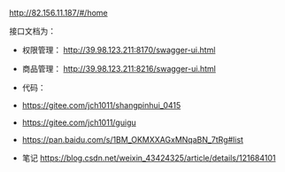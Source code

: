 http://82.156.11.187/#/home

接口文档为：
* 权限管理：
http://39.98.123.211:8170/swagger-ui.html

* 商品管理：
http://39.98.123.211:8216/swagger-ui.html

* 代码：
* https://gitee.com/jch1011/shangpinhui_0415
* https://gitee.com/jch1011/guigu
* https://pan.baidu.com/s/1BM_OKMXXAGxMNqaBN_7tRg#list

* 笔记
https://blog.csdn.net/weixin_43424325/article/details/121684101

